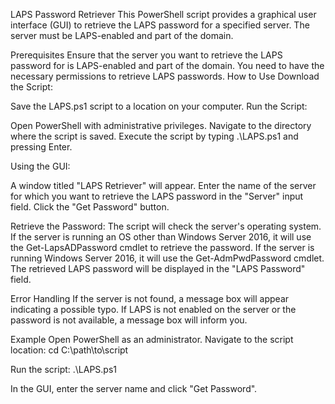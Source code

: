 LAPS Password Retriever
This PowerShell script provides a graphical user interface (GUI) to retrieve the LAPS password for a specified server. The server must be LAPS-enabled and part of the domain.

Prerequisites
Ensure that the server you want to retrieve the LAPS password for is LAPS-enabled and part of the domain.
You need to have the necessary permissions to retrieve LAPS passwords.
How to Use
Download the Script:

Save the LAPS.ps1 script to a location on your computer.
Run the Script:

Open PowerShell with administrative privileges.
Navigate to the directory where the script is saved.
Execute the script by typing .\LAPS.ps1 and pressing Enter.

Using the GUI:

A window titled "LAPS Retriever" will appear.
Enter the name of the server for which you want to retrieve the LAPS password in the "Server" input field.
Click the "Get Password" button.

Retrieve the Password:
The script will check the server's operating system.
If the server is running an OS other than Windows Server 2016, it will use the Get-LapsADPassword cmdlet to retrieve the password.
If the server is running Windows Server 2016, it will use the Get-AdmPwdPassword cmdlet.
The retrieved LAPS password will be displayed in the "LAPS Password" field.

Error Handling
If the server is not found, a message box will appear indicating a possible typo.
If LAPS is not enabled on the server or the password is not available, a message box will inform you.

Example
Open PowerShell as an administrator.
Navigate to the script location:
cd C:\path\to\script

Run the script:
.\LAPS.ps1

In the GUI, enter the server name and click "Get Password".
